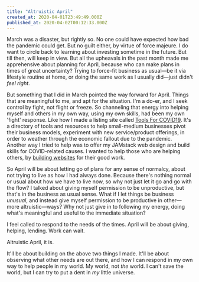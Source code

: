 ```yaml
---
title: "Altruistic April"
created_at: 2020-04-01T23:49:49.000Z
published_at: 2020-04-02T00:12:33.000Z
---
```

March was a disaster, but rightly so. No one could have expected how bad the pandemic could get. But no guilt either, by virtue of force majeure. I do want to circle back to learning about investing sometime in the future. But till then, will keep in view. But all the upheavals in the past month made me apprehensive about planning for April, because who can make plans in times of great uncertainty? Trying to force-fit business as usual—be it via lifestyle routine at home, or doing the same work as I usually did—just didn't _feel right_.   

  

But something that I did in March pointed the way forward for April. Things that are meaningful to me, and apt for the situation. I'm a do-er, and I seek control by fight, not flight or freeze. So channeling that energy into helping myself and others in my own way, using my own skills, had been my own 'fight' response. Like how I made a listing site called [Tools For COVID19](https://sheet2site.com/s/toolsforcovid19/). It's a directory of tools and resources to help small-medium businesses pivot their business models, experiment with new service/product offerings, in order to weather through the economic fallout due to the pandemic. Another way I tried to help was to offer my JAMstack web design and build skills for COVID-related causes. I wanted to help those who are helping others, by [building websites](https://sweetjamsites.com/covid-19/) for their good work. 

  

So April will be about letting go of plans for any sense of normalcy, about not trying to live as how I had always done. Because there's nothing normal or usual about how we have to live now, so why not just let it go and go with the flow? I talked about giving myself permission to be unproductive, but that's in the business as usual sense. What if I let things be business _unusual_, and instead give myself permission to be productive in other—more altruistic—ways? Why not just give in to following my energy, doing what's meaningful and useful to the immediate situation? 

  

I feel called to respond to the needs of the times. April will be about giving, helping, lending. Work can wait. 

  

Altruistic April, it is.

  

It'll be about building on the above two things I made. It'll be about observing what other needs are out there, and how I can respond in my own way to help people in my world. My world, not _the_ world. I can't save the world, but I can try to put a dent in _my_ little universe.
